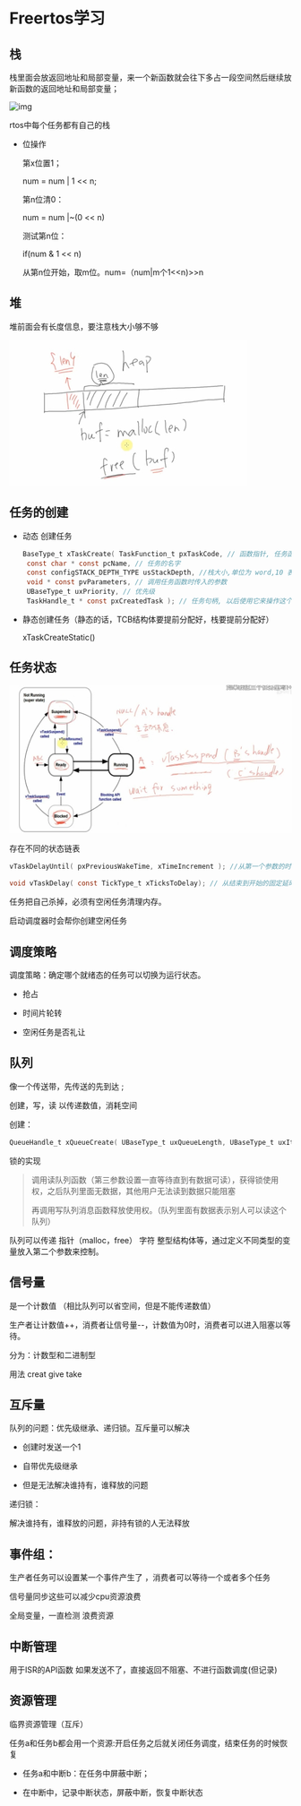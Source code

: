 # Freertos学习

## 栈

栈里面会放返回地址和局部变量，来一个新函数就会往下多占一段空间然后继续放新函数的返回地址和局部变量；

![img](file:///C:\Users\ADMINI~1\AppData\Local\Temp\ksohtml11152\wps1.jpg)

rtos中每个任务都有自己的栈

- 位操作

  第x位置1；

  num = num | 1 << n;

  第n位清0：

  num = num |~(0 << n)

  测试第n位：

  if(num & 1 << n)

  从第n位开始，取m位。num=（num|m个1<<n)>>n

## 堆

堆前面会有长度信息，要注意栈大小够不够 

![img](Freertos%E5%AD%A6%E4%B9%A0.assets/wps3.jpg)

## 任务的创建

- 动态 创建任务

  ```c
  BaseType_t xTaskCreate( TaskFunction_t pxTaskCode, // 函数指针, 任务函数
   const char * const pcName, // 任务的名字
   const configSTACK_DEPTH_TYPE usStackDepth, //栈大小,单位为 word,10 表示40 字节
   void * const pvParameters, // 调用任务函数时传入的参数
   UBaseType_t uxPriority, // 优先级
   TaskHandle_t * const pxCreatedTask ); // 任务句柄, 以后使用它来操作这个任务
  ```

- 静态创建任务（静态的话，TCB结构体要提前分配好，栈要提前分配好）

  xTaskCreateStatic()

## 任务状态

![img](Freertos%E5%AD%A6%E4%B9%A0.assets/wps4.jpg)

存在不同的状态链表

```c
vTaskDelayUntil( pxPreviousWakeTime, xTimeIncrement ); //从第一个参数的时间，延迟固定时间结束
```

```c
void vTaskDelay( const TickType_t xTicksToDelay); // 从结束到开始的固定延时
```

任务把自己杀掉，必须有空闲任务清理内存。

启动调度器时会帮你创建空闲任务

## 调度策略

调度策略：确定哪个就绪态的任务可以切换为运行状态。

- 抢占

- 时间片轮转

- 空闲任务是否礼让

## 队列

像一个传送带，先传送的先到达 ;

创建，写，读 以传递数值，消耗空间

创建：

```c
QueueHandle_t xQueueCreate( UBaseType_t uxQueueLength, UBaseType_t uxItemSize);
```

锁的实现

> 调用读队列函数（第三参数设置一直等待直到有数据可读），获得锁使用权，之后队列里面无数据，其他用户无法读到数据只能阻塞
>
> 再调用写队列消息函数释放使用权。（队列里面有数据表示别人可以读这个队列）

队列可以传递 指针（malloc，free） 字符 整型结构体等，通过定义不同类型的变量放入第二个参数来控制。

## 信号量

是一个计数值 （相比队列可以省空间，但是不能传递数值）

生产者让计数值++，消费者让信号量--，计数值为0时，消费者可以进入阻塞以等待。

分为：计数型和二进制型

用法 creat give take

## 互斥量

队列的问题：优先级继承、递归锁。互斥量可以解决

- 创建时发送一个1

- 自带优先级继承

- 但是无法解决谁持有，谁释放的问题

递归锁：

解决谁持有，谁释放的问题，非持有锁的人无法释放

## 事件组：

生产者任务可以设置某一个事件产生了 ，消费者可以等待一个或者多个任务

信号量同步这些可以减少cpu资源浪费

全局变量，一直检测 浪费资源

## 中断管理

用于ISR的API函数 如果发送不了，直接返回不阻塞、不进行函数调度(但记录)

 ## 资源管理

临界资源管理（互斥）

任务a和任务b都会用一个资源:开启任务之后就关闭任务调度，结束任务的时候恢复

- 任务a和中断b：在任务中屏蔽中断；

- 在中断中，记录中断状态，屏蔽中断，恢复中断状态